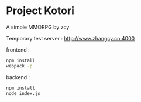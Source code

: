 # Project Kotori

A simple MMORPG by zcy

Temporary test server : http://www.zhangcy.cn:4000

frontend :  

```bash
npm install  
webpack -p  
```

backend :  
```bash
npm install  
node index.js
```